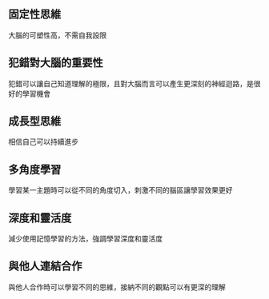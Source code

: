 ## 固定性思維

大腦的可塑性高，不需自我設限

## 犯錯對大腦的重要性

犯錯可以讓自己知道理解的極限，且對大腦而言可以產生更深刻的神經迴路，是很好的學習機會

## 成長型思維

相信自己可以持續進步

## 多角度學習

學習某一主題時可以從不同的角度切入，刺激不同的腦區讓學習效果更好

## 深度和靈活度

減少使用記憶學習的方法，強調學習深度和靈活度

## 與他人連結合作

與他人合作時可以學習不同的思維，接納不同的觀點可以有更深的理解
